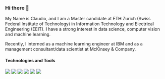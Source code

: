 ### Hi there 👋

My Name is Claudio, and I am a Master candidate at ETH Zurich (Swiss Federal Institute of Technology) in Information Technology and Electrical Engineering (EEIT). I have a strong interest in data science, computer vision and machine learning.

Recently, I interned as a machine learning engineer at IBM and as a management consultant/data scientist at McKinsey & Company.

#### Technologies and Tools
![](https://img.shields.io/badge/OS-Linux-informational?style=flat&logo=<LOGO_NAME>&logoColor=white&color=2bbc8a)
![](https://img.shields.io/badge/Code-Python-informational?style=flat&logo=<LOGO_NAME>&logoColor=white&color=2bbc8a)
![](https://img.shields.io/badge/Code-Java-informational?style=flat&logo=<LOGO_NAME>&logoColor=white&color=2bbc8a)
![](https://img.shields.io/badge/Code-C++-informational?style=flat&logo=<LOGO_NAME>&logoColor=white&color=2bbc8a)
![](https://img.shields.io/badge/ML-TensorFlow-informational?style=flat&logo=<LOGO_NAME>&logoColor=white&color=2bbc8a)
![](https://img.shields.io/badge/ML-PyTorch-informational?style=flat&logo=<LOGO_NAME>&logoColor=white&color=2bbc8a)

